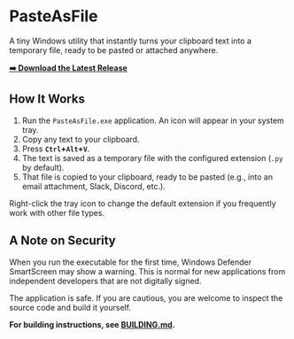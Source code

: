 # PasteAsFile

A tiny Windows utility that instantly turns your clipboard text into a temporary file, ready to be pasted or attached anywhere.

[**➡️ Download the Latest Release**](https://github.com/yoloyash/PasteAsFile/releases/latest)

<!-- You can add a GIF here later -->

## How It Works

1. Run the `PasteAsFile.exe` application. An icon will appear in your system tray.
2. Copy any text to your clipboard.
3. Press **`Ctrl`+`Alt`+`V`**.
4. The text is saved as a temporary file with the configured extension (``.py`` by default).
5. That file is copied to your clipboard, ready to be pasted (e.g., into an email attachment, Slack, Discord, etc.).

Right-click the tray icon to change the default extension if you frequently work with other file types.

## A Note on Security

When you run the executable for the first time, Windows Defender SmartScreen may show a warning. This is normal for new applications from independent developers that are not digitally signed.

The application is safe. If you are cautious, you are welcome to inspect the source code and build it yourself.

**For building instructions, see [BUILDING.md](BUILDING.md).**
